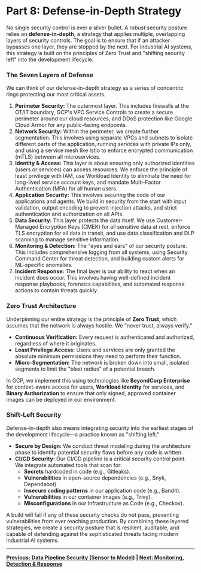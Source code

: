 # Part 8: Defense-in-Depth Strategy

No single security control is ever a silver bullet. A robust security posture relies on **defense-in-depth**, a strategy that applies multiple, overlapping layers of security controls. The goal is to ensure that if an attacker bypasses one layer, they are stopped by the next. For industrial AI systems, this strategy is built on the principles of Zero Trust and "shifting security left" into the development lifecycle.

### The Seven Layers of Defense

We can think of our defense-in-depth strategy as a series of concentric rings protecting our most critical assets.

1.  **Perimeter Security:** The outermost layer. This includes firewalls at the OT/IT boundary, GCP's VPC Service Controls to create a secure perimeter around our cloud resources, and DDoS protection like Google Cloud Armor for any public-facing endpoints.
2.  **Network Security:** Within the perimeter, we create further segmentation. This involves using separate VPCs and subnets to isolate different parts of the application, running services with private IPs only, and using a service mesh like Istio to enforce encrypted communication (mTLS) between all microservices.
3.  **Identity & Access:** This layer is about ensuring only authorized identities (users or services) can access resources. We enforce the principle of least privilege with IAM, use Workload Identity to eliminate the need for long-lived service account keys, and mandate Multi-Factor Authentication (MFA) for all human users.
4.  **Application Security:** This involves securing the code of our applications and agents. We build in security from the start with input validation, output encoding to prevent injection attacks, and strict authentication and authorization on all APIs.
5.  **Data Security:** This layer protects the data itself. We use Customer-Managed Encryption Keys (CMEK) for all sensitive data at rest, enforce TLS encryption for all data in transit, and use data classification and DLP scanning to manage sensitive information.
6.  **Monitoring & Detection:** The "eyes and ears" of our security posture. This includes comprehensive logging from all systems, using Security Command Center for threat detection, and building custom alerts for ML-specific anomalies.
7.  **Incident Response:** The final layer is our ability to react when an incident does occur. This involves having well-defined incident response playbooks, forensics capabilities, and automated response actions to contain threats quickly.

### Zero Trust Architecture

Underpinning our entire strategy is the principle of **Zero Trust**, which assumes that the network is always hostile. We "never trust, always verify."

-   **Continuous Verification:** Every request is authenticated and authorized, regardless of where it originates.
-   **Least Privilege Access:** Users and services are only granted the absolute minimum permissions they need to perform their function.
-   **Micro-Segmentation:** The network is broken down into small, isolated segments to limit the "blast radius" of a potential breach.

In GCP, we implement this using technologies like **BeyondCorp Enterprise** for context-aware access for users, **Workload Identity** for services, and **Binary Authorization** to ensure that only signed, approved container images can be deployed in our environment.

### Shift-Left Security

Defense-in-depth also means integrating security into the earliest stages of the development lifecycle—a practice known as "shifting left."

-   **Secure by Design:** We conduct threat modeling during the architecture phase to identify potential security flaws before any code is written.
-   **CI/CD Security:** Our CI/CD pipeline is a critical security control point. We integrate automated tools that scan for:
    -   **Secrets** hardcoded in code (e.g., Gitleaks).
    -   **Vulnerabilities** in open-source dependencies (e.g., Snyk, Dependabot).
    -   **Insecure coding patterns** in our application code (e.g., Bandit).
    -   **Vulnerabilities** in our container images (e.g., Trivy).
    -   **Misconfigurations** in our Infrastructure as Code (e.g., Checkov).

A build will fail if any of these security checks do not pass, preventing vulnerabilities from ever reaching production. By combining these layered strategies, we create a security posture that is resilient, auditable, and capable of defending against the sophisticated threats facing modern industrial AI systems.

---
**[Previous: Data Pipeline Security (Sensor to Model)](./07_data_pipeline_security.md) | [Next: Monitoring, Detection & Response](./09_monitoring_and_response.md)**